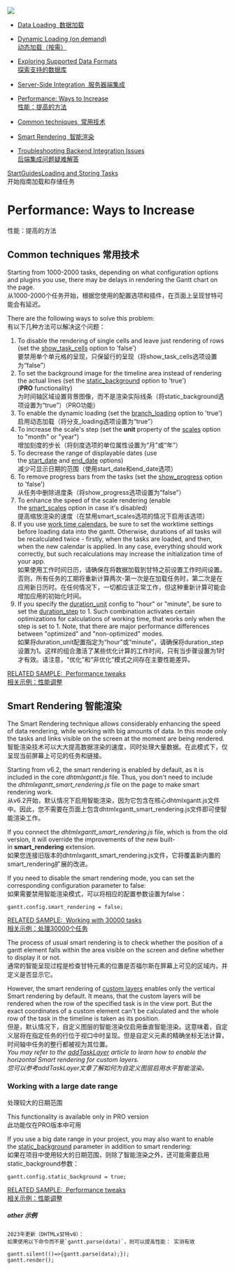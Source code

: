 ![](https://docs.dhtmlx.com/gantt/assets/common/search_icon.png)

- [Data Loading  数据加载](https://docs.dhtmlx.com/gantt/desktop__loading.html)
- [Dynamic Loading (on demand)  
    动态加载（按需）](https://docs.dhtmlx.com/gantt/desktop__dynamic_loading.html)
- [Exploring Supported Data Formats  
    探索支持的数据库](https://docs.dhtmlx.com/gantt/desktop__supported_data_formats.html)
- [Server-Side Integration  服务器端集成](https://docs.dhtmlx.com/gantt/desktop__server_side.html)
- [Performance: Ways to Increase  
    性能：提高的方法](https://docs.dhtmlx.com/gantt/desktop__performance.html)

- [Common techniques  常用技术](https://docs.dhtmlx.com/gantt/desktop__performance.html#commontechniques)
- [Smart Rendering  智能渲染](https://docs.dhtmlx.com/gantt/desktop__performance.html#smartrendering)

- [Troubleshooting Backend Integration Issues  
    后端集成问题疑难解答](https://docs.dhtmlx.com/gantt/desktop__troubleshooting.html)

[Start](https://docs.dhtmlx.com/gantt/index.html)[Guides](https://docs.dhtmlx.com/gantt/desktop__guides.html)[Loading and Storing Tasks](https://docs.dhtmlx.com/gantt/desktop__loading_storing_data.html)  
开始指南加载和存储任务

# Performance: Ways to Increase  
性能：提高的方法

## Common techniques 常用技术

Starting from 1000-2000 tasks, depending on what configuration options and plugins you use, there may be delays in rendering the Gantt chart on the page.  
从1000-2000个任务开始，根据您使用的配置选项和插件，在页面上呈现甘特可能会有延迟。

There are the following ways to solve this problem:  
有以下几种方法可以解决这个问题：

1. To disable the rendering of single cells and leave just rendering of rows (set the [show_task_cells](https://docs.dhtmlx.com/gantt/api__gantt_show_task_cells_config.html) option to 'false')  
    要禁用单个单元格的呈现，只保留行的呈现（将show_task_cells选项设置为“false”）
2. To set the background image for the timeline area instead of rendering the actual lines (set the [static_background](https://docs.dhtmlx.com/gantt/api__gantt_static_background_config.html) option to 'true') (**PRO** functionality)  
    为时间轴区域设置背景图像，而不是渲染实际线条（将static_background选项设置为“true”）（PRO功能）
3. To enable the dynamic loading (set the [branch_loading](https://docs.dhtmlx.com/gantt/api__gantt_branch_loading_config.html) option to 'true')  
    启用动态加载（将分支_loading选项设置为“true”）
4. To increase the scale's step (set the **unit** property of the [scales](https://docs.dhtmlx.com/gantt/api__gantt_scales_config.html) option to "month" or "year")  
    增加刻度的步长（将刻度选项的单位属性设置为“月”或“年”）
5. To decrease the range of displayable dates (use the [start_date](https://docs.dhtmlx.com/gantt/api__gantt_start_date_config.html) and [end_date](https://docs.dhtmlx.com/gantt/api__gantt_end_date_config.html) options)  
    减少可显示日期的范围（使用start_date和end_date选项）
6. To remove progress bars from the tasks (set the [show_progress](https://docs.dhtmlx.com/gantt/api__gantt_show_progress_config.html) option to 'false')  
    从任务中删除进度条（将show_progress选项设置为“false”）
7. To enhance the speed of the scale rendering (enable the [smart_scales](https://docs.dhtmlx.com/gantt/api__gantt_smart_scales_config.html) option in case it's disabled)  
    提高缩放渲染的速度（在禁用smart_scales选项的情况下启用该选项）
8. If you use [work time calendars](https://docs.dhtmlx.com/gantt/desktop__working_time.html), be sure to set the worktime settings before loading data into the gantt. Otherwise, durations of all tasks will be recalculated twice - firstly, when the tasks are loaded, and then, when the new calendar is applied. In any case, everything should work correctly, but such recalculations may increase the initialization time of your app.  
    如果使用工作时间日历，请确保在将数据加载到甘特之前设置工作时间设置。否则，所有任务的工期将重新计算两次-第一次是在加载任务时，第二次是在应用新日历时。在任何情况下，一切都应该正常工作，但这种重新计算可能会增加应用的初始化时间。
9. If you specify the [duration_unit](https://docs.dhtmlx.com/gantt/api__gantt_duration_unit_config.html) config to "hour" or "minute", be sure to set the [duration_step](https://docs.dhtmlx.com/gantt/api__gantt_duration_step_config.html) to 1. Such combination activates certain optimizations for calculations of working time, that works only when the step is set to 1. Note, that there are major performance differences between "optimized" and "non-optimized" modes.  
    如果将duration_unit配置指定为“hour”或“minute”，请确保将duration_step设置为1。这样的组合激活了某些优化计算的工作时间，只有当步骤设置为1时才有效。请注意，“优化”和“非优化”模式之间存在主要性能差异。

[RELATED SAMPLE:  Performance tweaks  
相关示例：性能调整](https://docs.dhtmlx.com/gantt/samples/08_api/10_performance_tweaks.html)



## Smart Rendering 智能渲染

The Smart Rendering technique allows considerably enhancing the speed of data rendering, while working with big amounts of data. In this mode only the tasks and links visible on the screen at the moment are being rendered.  
智能渲染技术可以大大提高数据渲染的速度，同时处理大量数据。在此模式下，仅呈现当前屏幕上可见的任务和链接。

Starting from v6.2, the smart rendering is enabled by default, as it is included in the core _dhtmlxgantt.js_ file. Thus, you don't need to include the _dhtmlxgantt_smart_rendering.js_ file on the page to make smart rendering work.  
从v6.2开始，默认情况下启用智能渲染，因为它包含在核心dhtmlxgantt.js文件中。因此，您不需要在页面上包含dhtmlxgantt_smart_rendering.js文件即可使智能渲染工作。

If you connect the _dhtmlxgantt_smart_rendering.js_ file, which is from the old version, it will override the improvements of the new built-in **smart_rendering** extension.  
如果您连接旧版本的dhtmlxgantt_smart_rendering.js文件，它将覆盖新内置的smart_rendering扩展的改进。

If you need to disable the smart rendering mode, you can set the corresponding configuration parameter to false:  
如果需要禁用智能渲染模式，可以将相应的配置参数设置为false：

```
gantt.config.smart_rendering = false;
```

[RELATED SAMPLE:  Working with 30000 tasks  
相关示例：处理30000个任务](https://docs.dhtmlx.com/gantt/samples/02_extensions/13_smart_rendering.html)

The process of usual smart rendering is to check whether the position of a gantt element falls within the area visible on the screen and define whether to display it or not.  
通常的智能呈现过程是检查甘特元素的位置是否福尔斯在屏幕上可见的区域内，并定义是否显示它。

However, the smart rendering of [custom layers](https://docs.dhtmlx.com/gantt/desktop__baselines.html) enables only the vertical Smart rendering by default. It means, that the custom layers will be rendered when the row of the specified task is in the view port. But the exact coordinates of a custom element can't be calculated and the whole row of the task in the timeline is taken as its position.  
但是，默认情况下，自定义图层的智能渲染仅启用垂直智能渲染。这意味着，自定义层将在指定任务的行位于视口中时呈现。但是自定义元素的精确坐标无法计算，时间轴中任务的整行都被视为其位置。  
_You may refer to the [addTaskLayer](https://docs.dhtmlx.com/gantt/api__gantt_addtasklayer.html#smartrenderingforcustomlayers) article to learn how to enable the horizontal Smart rendering for custom layers.  
您可以参考addTaskLayer文章了解如何为自定义图层启用水平智能渲染。_

### Working with a large date range  
处理较大的日期范围

This functionality is available only in PRO version  
此功能仅在PRO版本中可用

If you use a big date range in your project, you may also want to enable the [static_background](https://docs.dhtmlx.com/gantt/api__gantt_static_background_config.html) parameter in addition to smart rendering:  
如果在项目中使用较大的日期范围，则除了智能渲染之外，还可能需要启用static_background参数：

```
gantt.config.static_background = true;
```

[RELATED SAMPLE:  Performance tweaks  
相关示例：性能调整](https://docs.dhtmlx.com/gantt/samples/08_api/10_performance_tweaks.html)








##### other 示例

```
2023年更新（DHTMLx甘特v8）：  
如果使用以下命令而不是`gantt.parse(data)`，则可以提高性能： 实测有效

gantt.silent(()=>{gantt.parse(data);});
gantt.render();

```